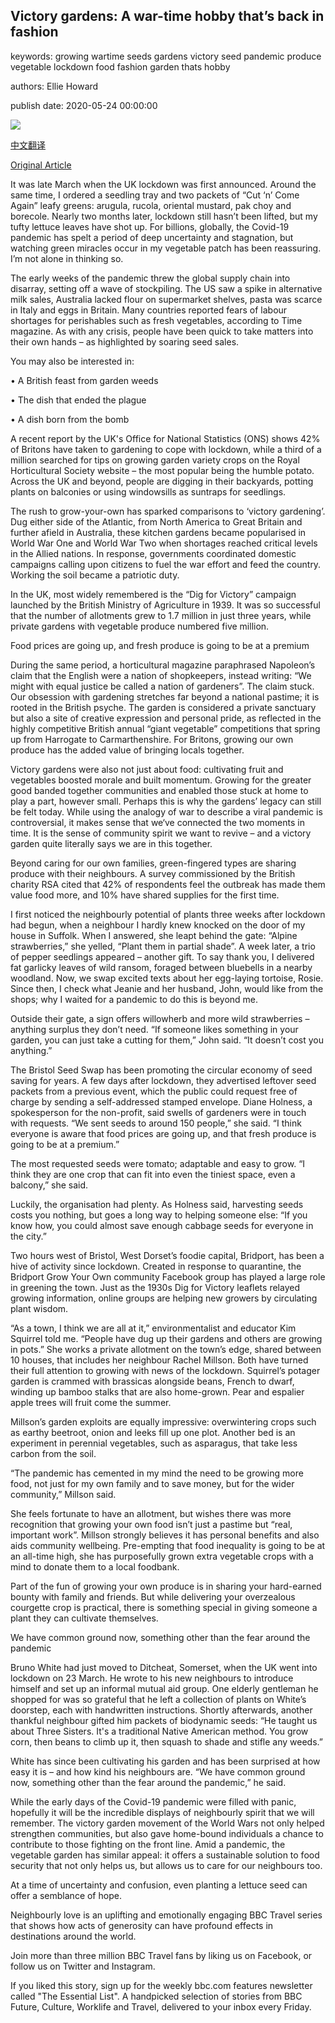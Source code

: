 ## Victory gardens: A war-time hobby that’s back in fashion

keywords: growing wartime seeds gardens victory seed pandemic produce vegetable lockdown food fashion garden thats hobby

authors: Ellie Howard

publish date: 2020-05-24 00:00:00

![](https://ichef.bbci.co.uk/wwfeatures/live/624_351/images/live/p0/8d/n4/p08dn42c.jpg)

[中文翻译](Victory%20gardens%3A%20A%20war-time%20hobby%20that%E2%80%99s%20back%20in%20fashion_zh.md)

[Original Article](https://www.bbc.com/travel/story/20200524-victory-gardens-a-war-time-hobby-thats-back-in-fashion)

It was late March when the UK lockdown was first announced. Around the same time, I ordered a seedling tray and two packets of “Cut ‘n’ Come Again” leafy greens: arugula, rucola, oriental mustard, pak choy and borecole. Nearly two months later, lockdown still hasn’t been lifted, but my tufty lettuce leaves have shot up. For billions, globally, the Covid-19 pandemic has spelt a period of deep uncertainty and stagnation, but watching green miracles occur in my vegetable patch has been reassuring. I’m not alone in thinking so.

The early weeks of the pandemic threw the global supply chain into disarray, setting off a wave of stockpiling. The US saw a spike in alternative milk sales, Australia lacked flour on supermarket shelves, pasta was scarce in Italy and eggs in Britain. Many countries reported fears of labour shortages for perishables such as fresh vegetables, according to Time magazine. As with any crisis, people have been quick to take matters into their own hands – as highlighted by soaring seed sales.

You may also be interested in:

• A British feast from garden weeds

• The dish that ended the plague

• A dish born from the bomb

A recent report by the UK's Office for National Statistics (ONS) shows 42% of Britons have taken to gardening to cope with lockdown, while a third of a million searched for tips on growing garden variety crops on the Royal Horticultural Society website – the most popular being the humble potato. Across the UK and beyond, people are digging in their backyards, potting plants on balconies or using windowsills as suntraps for seedlings.

The rush to grow-your-own has sparked comparisons to ‘victory gardening’. Dug either side of the Atlantic, from North America to Great Britain and further afield in Australia, these kitchen gardens became popularised in World War One and World War Two when shortages reached critical levels in the Allied nations. In response, governments coordinated domestic campaigns calling upon citizens to fuel the war effort and feed the country. Working the soil became a patriotic duty.

In the UK, most widely remembered is the “Dig for Victory” campaign launched by the British Ministry of Agriculture in 1939. It was so successful that the number of allotments grew to 1.7 million in just three years, while private gardens with vegetable produce numbered five million.

Food prices are going up, and fresh produce is going to be at a premium

During the same period, a horticultural magazine paraphrased Napoleon’s claim that the English were a nation of shopkeepers, instead writing: “We might with equal justice be called a nation of gardeners”. The claim stuck. Our obsession with gardening stretches far beyond a national pastime; it is rooted in the British psyche. The garden is considered a private sanctuary but also a site of creative expression and personal pride, as reflected in the highly competitive British annual “giant vegetable” competitions that spring up from Harrogate to Carmarthenshire. For Britons, growing our own produce has the added value of bringing locals together.

Victory gardens were also not just about food: cultivating fruit and vegetables boosted morale and built momentum. Growing for the greater good banded together communities and enabled those stuck at home to play a part, however small. Perhaps this is why the gardens’ legacy can still be felt today. While using the analogy of war to describe a viral pandemic is controversial, it makes sense that we‘ve connected the two moments in time. It is the sense of community spirit we want to revive – and a victory garden quite literally says we are in this together.

Beyond caring for our own families, green-fingered types are sharing produce with their neighbours. A survey commissioned by the British charity RSA cited that 42% of respondents feel the outbreak has made them value food more, and 10% have shared supplies for the first time.

I first noticed the neighbourly potential of plants three weeks after lockdown had begun, when a neighbour I hardly knew knocked on the door of my house in Suffolk. When I answered, she leapt behind the gate: “Alpine strawberries,” she yelled, “Plant them in partial shade”. A week later, a trio of pepper seedlings appeared – another gift. To say thank you, I delivered fat garlicky leaves of wild ransom, foraged between bluebells in a nearby woodland. Now, we swap excited texts about her egg-laying tortoise, Rosie. Since then, I check what Jeanie and her husband, John, would like from the shops; why I waited for a pandemic to do this is beyond me.

Outside their gate, a sign offers willowherb and more wild strawberries – anything surplus they don’t need. “If someone likes something in your garden, you can just take a cutting for them,” John said. “It doesn’t cost you anything.”

The Bristol Seed Swap has been promoting the circular economy of seed saving for years. A few days after lockdown, they advertised leftover seed packets from a previous event, which the public could request free of charge by sending a self-addressed stamped envelope. Diane Holness, a spokesperson for the non-profit, said swells of gardeners were in touch with requests. “We sent seeds to around 150 people,” she said. “I think everyone is aware that food prices are going up, and that fresh produce is going to be at a premium.”

The most requested seeds were tomato; adaptable and easy to grow. “I think they are one crop that can fit into even the tiniest space, even a balcony,” she said.

Luckily, the organisation had plenty. As Holness said, harvesting seeds costs you nothing, but goes a long way to helping someone else: “If you know how, you could almost save enough cabbage seeds for everyone in the city.”

Two hours west of Bristol, West Dorset’s foodie capital, Bridport, has been a hive of activity since lockdown. Created in response to quarantine, the Bridport Grow Your Own community Facebook group has played a large role in greening the town. Just as the 1930s Dig for Victory leaflets relayed growing information, online groups are helping new growers by circulating plant wisdom.

“As a town, I think we are all at it,” environmentalist and educator Kim Squirrel told me. “People have dug up their gardens and others are growing in pots.” She works a private allotment on the town’s edge, shared between 10 houses, that includes her neighbour Rachel Millson. Both have turned their full attention to growing with news of the lockdown. Squirrel’s potager garden is crammed with brassicas alongside beans, French to dwarf, winding up bamboo stalks that are also home-grown. Pear and espalier apple trees will fruit come the summer.

Millson’s garden exploits are equally impressive: overwintering crops such as earthy beetroot, onion and leeks fill up one plot. Another bed is an experiment in perennial vegetables, such as asparagus, that take less carbon from the soil.

“The pandemic has cemented in my mind the need to be growing more food, not just for my own family and to save money, but for the wider community,” Millson said.

She feels fortunate to have an allotment, but wishes there was more recognition that growing your own food isn’t just a pastime but “real, important work”. Millson strongly believes it has personal benefits and also aids community wellbeing. Pre-empting that food inequality is going to be at an all-time high, she has purposefully grown extra vegetable crops with a mind to donate them to a local foodbank.

Part of the fun of growing your own produce is in sharing your hard-earned bounty with family and friends. But while delivering your overzealous courgette crop is practical, there is something special in giving someone a plant they can cultivate themselves.

We have common ground now, something other than the fear around the pandemic

Bruno White had just moved to Ditcheat, Somerset, when the UK went into lockdown on 23 March. He wrote to his new neighbours to introduce himself and set up an informal mutual aid group. One elderly gentleman he shopped for was so grateful that he left a collection of plants on White’s doorstep, each with handwritten instructions. Shortly afterwards, another thankful neighbour gifted him packets of biodynamic seeds: “He taught us about Three Sisters. It's a traditional Native American method. You grow corn, then beans to climb up it, then squash to shade and stifle any weeds.”

White has since been cultivating his garden and has been surprised at how easy it is – and how kind his neighbours are. “We have common ground now, something other than the fear around the pandemic,” he said.

While the early days of the Covid-19 pandemic were filled with panic, hopefully it will be the incredible displays of neighbourly spirit that we will remember. The victory garden movement of the World Wars not only helped strengthen communities, but also gave home-bound individuals a chance to contribute to those fighting on the front line. Amid a pandemic, the vegetable garden has similar appeal: it offers a sustainable solution to food security that not only helps us, but allows us to care for our neighbours too.

At a time of uncertainty and confusion, even planting a lettuce seed can offer a semblance of hope.

Neighbourly love is an uplifting and emotionally engaging BBC Travel series that shows how acts of generosity can have profound effects in destinations around the world.

Join more than three million BBC Travel fans by liking us on Facebook, or follow us on Twitter and Instagram.

If you liked this story, sign up for the weekly bbc.com features newsletter called "The Essential List". A handpicked selection of stories from BBC Future, Culture, Worklife and Travel, delivered to your inbox every Friday.